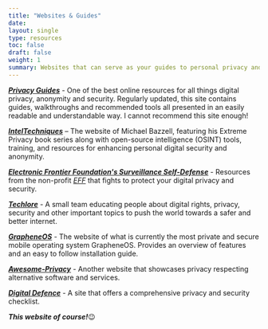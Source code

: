 ```yaml
---
title: "Websites & Guides"
date: 
layout: single
type: resources
toc: false
draft: false   
weight: 1 
summary: Websites that can serve as your guides to personal privacy and security. 
---
```

***[Privacy Guides](https://www.privacyguides.org/en/)*** - One of the best online resources for all things digital privacy, anonymity and security. Regularly updated, this site contains guides, walkthroughs and recommended tools all presented in an easily readable and understandable way. I cannot recommend this site enough!

***[IntelTechniques](https://inteltechniques.com/)*** – The website of Michael Bazzell, featuring his Extreme Privacy book series along with open-source intelligence (OSINT) tools, training, and resources for enhancing personal digital security and anonymity.

***[Electronic Frontier Foundation's Surveillance Self-Defense](https://ssd.eff.org/)*** - Resources from the non-profit *[EFF](https://www.eff.org/)* that fights to protect your digital privacy and security. 

***[Techlore](https://www.techlore.tech/)*** - A small team educating people about digital rights, privacy, security and other important topics to push the world towards a safer and better internet.

***[GrapheneOS](grapheneos.org)*** - The website of what is currently the most private and secure mobile operating system GrapheneOS. Provides an overview of features and an easy to follow installation guide. 

***[Awesome-Privacy](https://awesome-privacy.xyz/)*** - Another website that showcases privacy respecting alternative software and services.

***[Digital Defence](https://digital-defense.io/)*** - A site that offers a comprehensive privacy and security checklist.

***This website of course!***😉